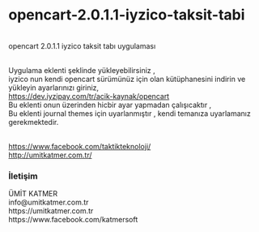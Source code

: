 # opencart-2.0.1.1-iyzico-taksit-tabi

<br>opencart 2.0.1.1 iyzico taksit tabı uygulaması



<br>Uygulama eklenti şeklinde yükleyebilirsiniz , 
<br>iyzico nun  kendi opencart sürümünüz için olan kütüphanesini indirin ve yükleyin ayarlarınızı giriniz,
<br>https://dev.iyzipay.com/tr/acik-kaynak/opencart
<br>Bu eklenti onun üzerinden hicbir ayar yapmadan çalışıcaktır ,
<br>Bu eklenti journal themes için uyarlanmıştır , kendi temanıza uyarlamanız gerekmektedir.

<br>https://www.facebook.com/taktikteknoloji/
<br>http://umitkatmer.com.tr/


<h3 id="iletisim">İletişim</h3>
ÜMİT KATMER
<br>info@umitkatmer.com.tr
<br>https://umitkatmer.com.tr
<br>https://www.facebook.com/katmersoft
